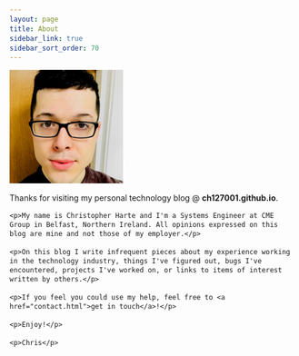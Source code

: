 ```yaml
---
layout: page
title: About
sidebar_link: true
sidebar_sort_order: 70
---
```



<div class="left-col">
    <img src="uploads/0.jpeg">
</div>

<div class="right-col">
    <p>Thanks for visiting my personal technology blog @ <b>ch127001.github.io</b>.</p>

    <p>My name is Christopher Harte and I'm a Systems Engineer at CME Group in Belfast, Northern Ireland. All opinions expressed on this blog are mine and not those of my employer.</p>

    <p>On this blog I write infrequent pieces about my experience working in the technology industry, things I've figured out, bugs I've encountered, projects I've worked on, or links to items of interest written by others.</p>

    <p>If you feel you could use my help, feel free to <a href="contact.html">get in touch</a>!</p>

    <p>Enjoy!</p>

    <p>Chris</p>
</div>
